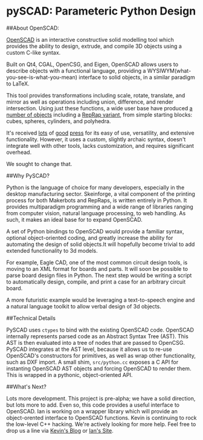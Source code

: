 pySCAD: Parameteric Python Design
===

##About OpenSCAD:

[OpenSCAD](http://openscad.org/) is an interactive constructive solid modelling tool which provides the ability to design, extrude, and compile 3D objects using a custom C-like syntax.

Built on Qt4, CGAL, OpenCSG, and Eigen, OpenSCAD allows users to describe objects with a functional language, providing a WYSIWYM(what-you-see-is-what-you-mean) interface to solid objects, in a similar paradigm to LaTeX.

This tool provides transformations including scale, rotate, translate, and mirror as well as operations including union, difference, and render intersection. Using just these functions, a wide user base have produced [a number of objects](http://www.thingiverse.com/tag:openscad) including a [RepRap variant](https://github.com/prusajr/PrusaMendel), from simple starting blocks: cubes, spheres, cylinders, and polyhedra.

It's received [lots](http://blog.thingiverse.com/2009/11/06/in-which-openscad-wins-me-over/) of [good](http://hackaday.com/2010/01/12/how-to-make-a-printable-ces-badge/) [press](http://blog.makezine.com/archive/2009/11/openscad_constructive_solid_geometr.html) for its easy of use, versatility, and extensive functionality. However, it uses a custom, slightly archaic syntax, doesn't integrate well with other tools, lacks customization, and requires significant overhead.

We sought to change that.

##Why PySCAD?

Python is the language of choice for many developers, especially in the desktop manufacturing sector. Skeinforge, a vital component of the printing process for both Makerbots and RepRaps, is written entirely in Python. It provides multiparadigm programming and a wide range of libraries ranging from computer vision, natural language processing, to web handling. As such, it makes an ideal base for to expand OpenSCAD.

A set of Python bindings to OpenSCAD would provide a familiar syntax, optional object-oriented coding, and greatly increase the ability for automating the design of solid objects.It will hopefully become trivial to add extended functionality to 3d models.

For example, Eagle CAD, one of the most common circuit design tools, is moving to an XML format for boards and parts. It will soon be possible to parse board design files in Python. The next step would be writing a script to automatically design, compile, and print a case for an arbitrary circuit board. 

A more futuristic example would be leveraging a text-to-speech engine and a natural language toolkit to allow verbal design of 3d objects.

##Technical Details

PySCAD uses `ctypes` to bind with the existing OpenSCAD code. OpenSCAD internally represents parsed code as an Abstract Syntax Tree (AST). This AST is then evaluated into a tree of nodes that are passed to OpenCSG. PySCAD integrates at the AST level, because it allows us to re-use OpenSCAD's constructors for primitives, as well as wrap other functionality, such as DXF import. A small shim, `src/python.cc` exposes a C API for instanting OpenSCAD AST objects and forcing OpenSCAD to render them. This is wrapped in a pythonic, object-oriented API. 

##What's Next?

Lots more development. This project is pre-alpha; we have a solid direction, but lots more to add. Even so, this code provides a useful interface to OpenSCAD. Ian is working on a wrapper library which will provide an object-orented interface to OpenSCAD functions. Kevin is continuing to rock the low-level C++ hacking. We're actively looking for more help. Feel free to drop us a line via [Kevin's Blog](http://kevinmehall.net) or [Ian's Site](http://itdnhr.com). 
